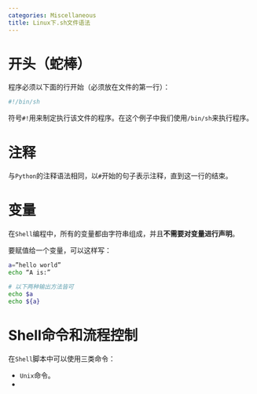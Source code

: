 ```yaml
---
categories: Miscellaneous
title: Linux下.sh文件语法
---
```


# 开头（蛇棒）

程序必须以下面的行开始（必须放在文件的第一行）：

```sh
#!/bin/sh
```

符号`#!`用来制定执行该文件的程序。在这个例子中我们使用`/bin/sh`来执行程序。

# 注释

与`Python`的注释语法相同，以`#`开始的句子表示注释，直到这一行的结束。

# 变量

在`Shell`编程中，所有的变量都由字符串组成，并且**不需要对变量进行声明**。

要赋值给一个变量，可以这样写：

```sh
a=”hello world”
echo “A is:”

# 以下两种输出方法皆可
echo $a
echo ${a}
```

# Shell命令和流程控制

在```Shell```脚本中可以使用三类命令：

- `Unix`命令。
- 

